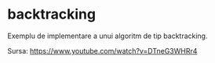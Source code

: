 # backtracking
Exemplu de implementare a unui algoritm de tip backtracking.

Sursa: https://www.youtube.com/watch?v=DTneG3WHRr4
